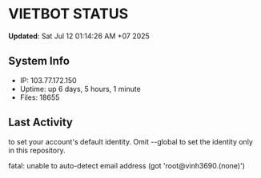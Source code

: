 # VIETBOT STATUS
**Updated**: Sat Jul 12 01:14:26 AM +07 2025

## System Info
- IP: 103.77.172.150
- Uptime: up 6 days, 5 hours, 1 minute
- Files: 18655

## Last Activity

to set your account's default identity.
Omit --global to set the identity only in this repository.

fatal: unable to auto-detect email address (got 'root@vinh3690.(none)')
